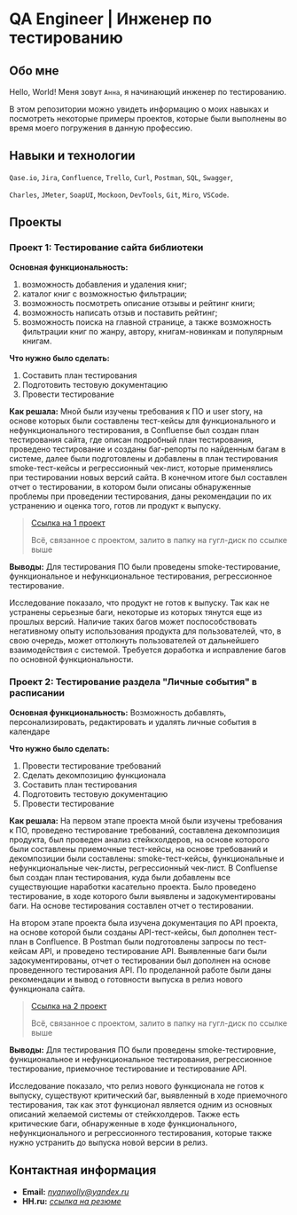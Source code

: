 # QA Engineer | Инженер по тестированию

## Обо мне
Hello, World! Меня зовут ``Анна``, я начинающий инженер по тестированию. 

В этом репозитории можно увидеть информацию о моих навыках и посмотреть некоторые примеры проектов, которые были выполнены во время моего погружения в данную профессию.

## Навыки и технологии
``Qase.io``, ``Jira``, ``Confluence``, ``Trello``, ``Curl``, ``Postman``, ``SQL``, ``Swagger``, 

``Charles``, ``JMeter``, ``SoapUI``, ``Mockoon``, ``DevTools``, ``Git``, ``Miro``, ``VSCode``.

## Проекты
### Проект 1: Тестирование сайта библиотеки

__Основная функциональность:__
1. возможность добавления и удаления книг;
2. каталог книг с возможностью фильтрации;
3. возможность посмотреть описание отзывы и рейтинг книги;
4. возможность написать отзыв и поставить рейтинг;
5. возможность поиска на главной странице, а также возможность фильтрации книг по жанру, автору, книгам-новинкам и популярным книгам.


__Что нужно было сделать:__
1. Составить план тестирования
2. Подготовить тестовую документацию
3. Провести тестирование


__Как решала:__ 
Мной были изучены требования к ПО и user story, на основе которых были составлены тест-кейсы для функционального и нефункционального тестирования, в Confluense был создан план тестирования сайта, где описан подробный план тестирования, проведено тестирование и созданы баг-репорты по найденным багам в системе, далее были подготовлены и добавлены в план тестирования smoke-тест-кейсы и регрессионный чек-лист, которые применялись при тестировании новых версий сайта. В конечном итоге был составлен отчет о тестировании, в котором были описаны обнаруженные проблемы при проведении тестирования, даны рекомендации по их устранению и оценка того, готов ли продукт к выпуску.

> [Ссылка на 1 проект](https://drive.google.com/drive/folders/1dbY8lap2KCIU_pGDOgJVRspZsFf34z_4?usp=drive_link)
> 
> Всё, связанное с проектом, залито в папку на гугл-диск по ссылке выше


__Выводы:__ Для тестирования ПО были проведены smoke-тестирование, функциональное и нефункциональное тестирования, регрессионное тестирование. 

Исследование показало, что продукт не готов к выпуску. Так как не устранены серьезные баги, некоторые из которых тянутся еще из прошлых версий. Наличие таких багов может поспособствовать негативному опыту использования продукта для пользователей, что, в свою очередь, может оттолкнуть пользователей от дальнейшего взаимодействия с системой. Требуется доработка и исправление багов по основной функциональности.

### Проект 2: Тестирование раздела "Личные события" в расписании

__Основная функциональность:__ Возможность добавлять, персонализировать, редактировать и удалять личные события в календаре


__Что нужно было сделать:__
1. Провести тестирование требований
2. Сделать декомпозицию функционала
3. Составить план тестирования
4. Подготовить тестовую документацию
5. Провести тестирование


__Как решала:__ На первом этапе проекта мной были изучены требования к ПО, проведено тестирование требований, составлена декомпозиция продукта, был проведен анализ стейкхолдеров, на основе которого были составлены приемочные тест-кейсы, на основе требований и декомпозиции были составлены: smoke-тест-кейсы, функциональные и нефункциональные чек-листы, регрессионный чек-лист. В Confluense был создан план тестирования, куда были добавлены все существующие наработки касательно проекта. Было проведено тестирование, в ходе которого были выявлены и задокументированы баги. На основе тестирования составлен отчет о тестировании. 

На втором этапе проекта была изучена документация по API проекта, на основе которой были созданы API-тест-кейсы, был дополнен тест-план в Confluence. В Postman были подготовлены запросы по тест-кейсам API, и проведено тестирование API. Выявленные баги были задокументированы, отчет о тестировании был дополнен на основе проведенного тестирования API. По проделанной работе были даны рекомендации и вывод о готовности выпуска в релиз нового функционала сайта.

> [Ссылка на 2 проект](https://drive.google.com/drive/folders/1Ggi3XJ5kSsHhTdLnk6UTQVe4EMrqC0_8?usp=drive_link)
> 
> Всё, связанное с проектом, залито в папку на гугл-диск по ссылке выше


__Выводы:__ Для тестирования ПО были проведены smoke-тестировние, функциональное и нефункциональное тестирования, регрессионное тестирование, приемочное тестирование и тестирование API.

Исследование показало, что релиз нового функционала не готов к выпуску, существуют критический баг, выявленный в ходе приемочного тестирования, так как этот функционал является одним из основных описаний желаемой системы от стейкхолдеров. Также есть критические баги, обнаруженные в ходе функционального, нефункционального и регрессионного тестирования, которые также нужно устранить до выпуска новой версии в релиз.


## Контактная информация
- __Email:__ *nyanwolly@yandex.ru*
- __HH.ru:__ *[ссылка на резюме](https://hh.ru/resume/13fc700eff0715936a0039ed1f34644759636d?from=share_ios)*

